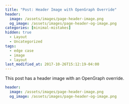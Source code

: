 ```yaml
---
title: "Post: Header Image with OpenGraph Override"
header:
  image: /assets/images/page-header-image.png
  og_image: /assets/images/page-header-og-image.png
categories: [minimal-mistakes]
hidden: true
  - Layout
  - Uncategorized
tags:
  - edge case
  - image
  - layout
last_modified_at: 2017-10-26T15:12:19-04:00
---
```


This post has a header image with an OpenGraph override.

```yaml
header:
  image: /assets/images/page-header-image.png
  og_image: /assets/images/page-header-og-image.png
```
<!--stackedit_data:
eyJoaXN0b3J5IjpbLTE5Mjg3MDEzMDldfQ==
-->